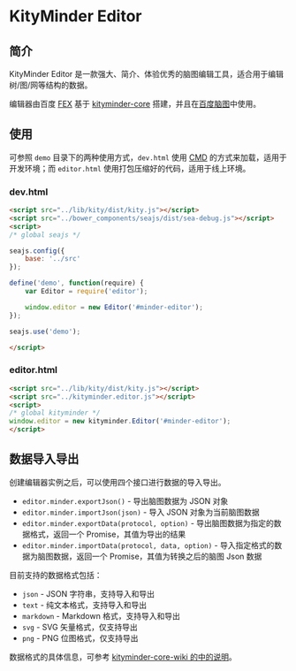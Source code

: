 KityMinder Editor
==========

## 简介

KityMinder Editor 是一款强大、简介、体验优秀的脑图编辑工具，适合用于编辑树/图/网等结构的数据。

编辑器由百度 [FEX](https://github.com/fex-team) 基于 [kityminder-core](https://github.com/fex-team/kityminder-core) 搭建，并且在[百度脑图](http://naotu.baidu.com)中使用。

## 使用

可参照 `demo` 目录下的两种使用方式，`dev.html` 使用 [CMD](https://github.com/seajs/seajs/issues/242) 的方式来加载，适用于开发环境；而 `editor.html` 使用打包压缩好的代码，适用于线上环境。

### dev.html

```html
<script src="../lib/kity/dist/kity.js"></script>
<script src="../bower_components/seajs/dist/sea-debug.js"></script>
<script>
/* global seajs */

seajs.config({
    base: '../src'
});

define('demo', function(require) {
    var Editor = require('editor');

    window.editor = new Editor('#minder-editor');
});

seajs.use('demo');

</script>
```

### editor.html

```html
<script src="../lib/kity/dist/kity.js"></script>
<script src="../kityminder.editor.js"></script>
<script>
/* global kityminder */
window.editor = new kityminder.Editor('#minder-editor');
</script>
```

## 数据导入导出

创建编辑器实例之后，可以使用四个接口进行数据的导入导出。

* `editor.minder.exportJson()` - 导出脑图数据为 JSON 对象
* `editor.minder.importJson(json)` - 导入 JSON 对象为当前脑图数据
* `editor.minder.exportData(protocol, option)` - 导出脑图数据为指定的数据格式，返回一个 Promise，其值为导出的结果
* `editor.minder.importData(protocol, data, option)` - 导入指定格式的数据为脑图数据，返回一个 Promise，其值为转换之后的脑图 Json 数据

目前支持的数据格式包括：

* `json` - JSON 字符串，支持导入和导出
* `text` - 纯文本格式，支持导入和导出
* `markdown` - Markdown 格式，支持导入和导出
* `svg` - SVG 矢量格式，仅支持导出
* `png` - PNG 位图格式，仅支持导出

数据格式的具体信息，可参考 [kityminder-core-wiki 的中的说明](https://github.com/fex-team/kityminder-core/wiki)。